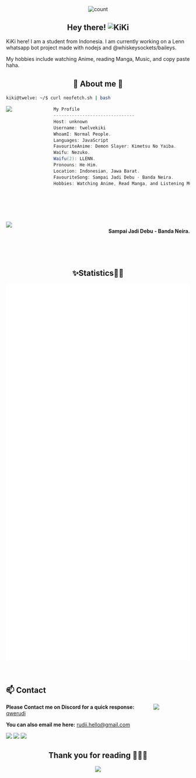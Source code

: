 <div align="center">
    <p>
        <img align="center" alt="count" src="https://count.getloli.com/@DikaArdnt?name=twelvekiki&theme=booru-lewd">
    </p>
</div>

<h2 align="center">Hey there! <img height="35" alt="KiKi" src="https://raw.githubusercontent.com/innng/innng/master/assets/kyubey.gif"/></h2>

KiKi here! I am a student from Indonesia. I am currently working on a Lenn whatsapp bot project made with nodejs and @whiskeysockets/baileys. 

My hobbies include watching Anime, reading Manga, Music, and copy paste haha.

<h2 align="center"> 🐼 About me 🐼 </h2>

```sh
kiki@twelve: ~/$ curl neofetch.sh | bash
```

<img align="left" src="img/hisoka.png" width="130px"/>

```csharp
My Profile
-------------------------------
Host: unknown
Username: twelvekiki
WhoamI: Normal People.
Languages: JavaScript
FavouriteAnime: Demon Slayer: Kimetsu No Yaiba.
Waifu: Nezuko.
Waifu(2): LLENN.
Pronouns: He-Him.
Location: Indonesian, Jawa Barat.
FavouriteSong: Sampai Jadi Debu - Banda Neira.
Hobbies: Watching Anime, Read Manga, and Listening Music
```

<div>
<br>
<br>
<br>
<br>

<p align="right"><a href = "https://youtube.com/watch?v=6PMHUmM_hP0"><img src = "https://i.ytimg.com/vi/6PMHUmM_hP0/maxresdefault.jpg" width = "170" align = "left"/></a><b><br>Sampai Jadi Debu - Banda Neira. </b></p>
<br>
<br>
</div>
<br>

<div>
<h2 align="center"> ✨Statistics👨‍💻 </h2>
</div>
<div align="center">
    <img width="625em" src="./github-metrics.svg" />
</div>
<br>
<br>

<!-- <br><br><br><br> -->

## **📫 Contact**

<a href="https://github.com/DikaArdnt"><img align="right" width="100" src="img/myLove2.webp" /></a> **Please Contact me on Discord for a quick
response:** [qwerudi](https://discord.com/users/808923620792991754)

**You can also email me here:** rudii.hello@gmail.com

[![](https://img.shields.io/badge/Discord-7289DA?logo=discord&logoColor=white)](https://discord.com/users/808923620792991754)
[![](https://img.shields.io/badge/Telegram-2ca5e0?logo=telegram&logoColor=white)](https://t.me/twelvekiki)
[![](https://img.shields.io/badge/Mail-D14836?logo=gmail&logoColor=white)](mailto:rudii.hello@gmail.com)

<div>
    <h2 align="center">Thank you for reading 🙋🏻‍♂️</h2>
    <div align="center">
        <img src="https://media1.tenor.com/m/JhjlD_2l5D8AAAAC/rory-mercury.gif" width="500"/>
    </div>
</div>
<br> 
<br>
